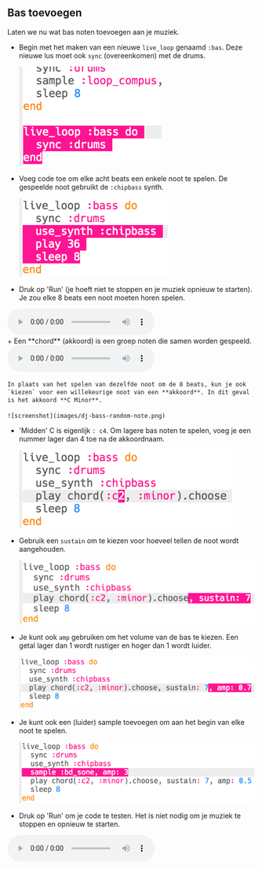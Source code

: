 ## Bas toevoegen

Laten we nu wat bas noten toevoegen aan je muziek.

+ Begin met het maken van een nieuwe `live_loop` genaamd `:bas`. Deze nieuwe lus moet ook `sync` (overeenkomen) met de drums.
    
    ![screenshot](images/dj-bass-loop.png)

+ Voeg code toe om elke acht beats een enkele noot te spelen. De gespeelde noot gebruikt de `:chipbass` synth.
    
    ![screenshot](images/dj-bass-note.png)

+ Druk op 'Run' (je hoeft niet te stoppen en je muziek opnieuw te starten). Je zou elke 8 beats een noot moeten horen spelen.
    
<div id="audio-preview" class="pdf-hidden">
<audio controls preload> 
  <source src="resources/bass-single.mp3" type="audio/mpeg"> 
Je browser ondersteunt het element <code>audio</code> niet. 
</audio>
</div>
+ Een **chord** (akkoord) is een groep noten die samen worden gespeeld.
    
<div id="audio-preview" class="pdf-hidden">
<audio controls preload> 
  <source src="resources/chord.mp3" type="audio/mpeg"> 
Je browser ondersteunt het element <code>audio</code> niet. 
</audio>
</div>

    In plaats van het spelen van dezelfde noot om de 8 beats, kun je ook `kiezen` voor een willekeurige noot van een **akkoord**. In dit geval is het akkoord **C Minor**.
    
    ![screenshot](images/dj-bass-random-note.png)

+ 'Midden' C is eigenlijk `: c4`. Om lagere bas noten te spelen, voeg je een nummer lager dan 4 toe na de akkoordnaam.
    
    ![screenshot](images/dj-bass-lower-note.png)

+ Gebruik een `sustain` om te kiezen voor hoeveel tellen de noot wordt aangehouden.
    
    ![screenshot](images/dj-bass-longer-note.png)

+ Je kunt ook `amp` gebruiken om het volume van de bas te kiezen. Een getal lager dan 1 wordt rustiger en hoger dan 1 wordt luider.
    
    ![screenshot](images/dj-bass-amp.png)

+ Je kunt ook een (luider) sample toevoegen om aan het begin van elke noot te spelen.
    
    ![screenshot](images/dj-bass-sample.png)

+ Druk op 'Run' om je code te testen. Het is niet nodig om je muziek te stoppen en opnieuw te starten.
    
<div id="audio-preview" class="pdf-hidden">
<audio controls preload> 
  <source src="resources/bass.mp3" type="audio/mpeg"> 
Je browser ondersteunt het element <code>audio</code> niet. 
</audio>
</div>
